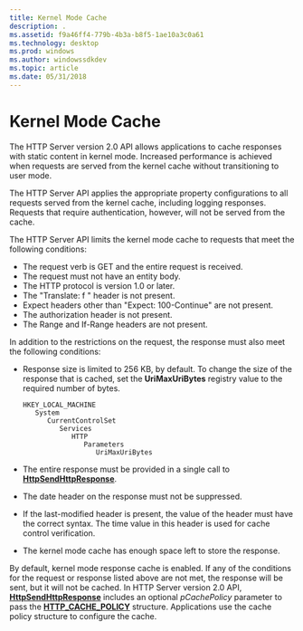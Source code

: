 ```yaml
---
title: Kernel Mode Cache
description: .
ms.assetid: f9a46ff4-779b-4b3a-b8f5-1ae10a3c0a61
ms.technology: desktop
ms.prod: windows
ms.author: windowssdkdev
ms.topic: article
ms.date: 05/31/2018
---
```


# Kernel Mode Cache

The HTTP Server version 2.0 API allows applications to cache responses with static content in kernel mode. Increased performance is achieved when requests are served from the kernel cache without transitioning to user mode.

The HTTP Server API applies the appropriate property configurations to all requests served from the kernel cache, including logging responses. Requests that require authentication, however, will not be served from the cache.

The HTTP Server API limits the kernel mode cache to requests that meet the following conditions:

-   The request verb is GET and the entire request is received.
-   The request must not have an entity body.
-   The HTTP protocol is version 1.0 or later.
-   The "Translate: f " header is not present.
-   Expect headers other than "Expect: 100-Continue" are not present.
-   The authorization header is not present.
-   The Range and If-Range headers are not present.

In addition to the restrictions on the request, the response must also meet the following conditions:

-   Response size is limited to 256 KB, by default. To change the size of the response that is cached, set the **UriMaxUriBytes** registry value to the required number of bytes.

    ```
    HKEY_LOCAL_MACHINE
       System
          CurrentControlSet
             Services
                HTTP
                   Parameters
                      UriMaxUriBytes
    ```

-   The entire response must be provided in a single call to [**HttpSendHttpResponse**](httpsendhttpresponse.md).
-   The date header on the response must not be suppressed.
-   If the last-modified header is present, the value of the header must have the correct syntax. The time value in this header is used for cache control verification.
-   The kernel mode cache has enough space left to store the response.

By default, kernel mode response cache is enabled. If any of the conditions for the request or response listed above are not met, the response will be sent, but it will not be cached. In HTTP Server version 2.0 API, [**HttpSendHttpResponse**](httpsendhttpresponse.md) includes an optional *pCachePolicy* parameter to pass the [**HTTP\_CACHE\_POLICY**](http-cache-policy.md) structure. Applications use the cache policy structure to configure the cache.

 

 




